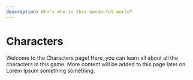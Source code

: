 ```yaml
---
description: Who's who in this wonderful world?
---
```


# Characters

Welcome to the Characters page! Here, you can learn all about all the characters in this game. More content will be added to this page later on. Lorem Ipsum something something.
